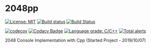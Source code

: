 # 2048pp
[![License: MIT](https://img.shields.io/badge/License-MIT-yellow.svg)](https://opensource.org/licenses/MIT) [![Build status](https://ci.appveyor.com/api/projects/status/github/FYLSunghwan/2048pp?svg=true)](https://ci.appveyor.com/project/FYLSunghwan/2048pp)
[![Build Status](https://travis-ci.org/FYLSunghwan/2048pp.svg?branch=master)](https://travis-ci.org/FYLSunghwan/2048pp)

[![codecov](https://codecov.io/gh/FYLSunghwan/2048pp/branch/master/graph/badge.svg)](https://codecov.io/gh/FYLSunghwan/2048pp)
[![Codacy Badge](https://api.codacy.com/project/badge/Grade/adac13e3f4c24ef4b7f83a8154687f35)](https://www.codacy.com/manual/FYLSunghwan/2048pp?utm_source=github.com&amp;utm_medium=referral&amp;utm_content=FYLSunghwan/2048pp&amp;utm_campaign=Badge_Grade)
[![Language grade: C/C++](https://img.shields.io/lgtm/grade/cpp/g/FYLSunghwan/2048pp.svg?logo=lgtm&logoWidth=18)](https://lgtm.com/projects/g/FYLSunghwan/2048pp/context:cpp)
[![Total alerts](https://img.shields.io/lgtm/alerts/g/FYLSunghwan/2048pp.svg?logo=lgtm&logoWidth=18)](https://lgtm.com/projects/g/FYLSunghwan/2048pp/alerts/)

2048 Console Implementation with Cpp
(Started Project - 2019/10/07)
